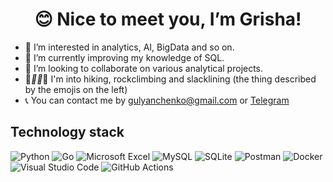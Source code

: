 <h1 align="center">😊 Nice to meet you, I’m Grisha! </h1>

- 👀 I’m interested in analytics, AI, BigData and so on.
- 📘 I’m currently improving my knowledge of SQL.
- 💫 I’m looking to collaborate on various analytical projects.
- 🌲___🚶‍♂️___🌳 I'm into hiking, rockclimbing and slacklining (the thing described by the emojis on the left)
- 📞 You can contact me by gulyanchenko@gmail.com or [Telegram](https://t.me/gri6ri)
## Technology stack
![Python](https://img.shields.io/badge/python-3670A0?style=for-the-badge&logo=python&logoColor=ffdd54) ![Go](https://img.shields.io/badge/go-%2300ADD8.svg?style=for-the-badge&logo=go&logoColor=white) ![Microsoft Excel](https://img.shields.io/badge/Microsoft_Excel-217346?style=for-the-badge&logo=microsoft-excel&logoColor=white) ![MySQL](https://img.shields.io/badge/mysql-4479A1.svg?style=for-the-badge&logo=mysql&logoColor=white) ![SQLite](https://img.shields.io/badge/sqlite-%2307405e.svg?style=for-the-badge&logo=sqlite&logoColor=white) ![Postman](https://img.shields.io/badge/Postman-FF6C37?style=for-the-badge&logo=postman&logoColor=white) ![Docker](https://img.shields.io/badge/docker-%230db7ed.svg?style=for-the-badge&logo=docker&logoColor=white) ![Visual Studio Code](https://img.shields.io/badge/Visual%20Studio%20Code-0078d7.svg?style=for-the-badge&logo=visual-studio-code&logoColor=white) ![GitHub Actions](https://img.shields.io/badge/github%20actions-%232671E5.svg?style=for-the-badge&logo=githubactions&logoColor=white)
<!---
gri6ri/gri6ri is a ✨ special ✨ repository because its `README.md` (this file) appears on your GitHub profile.
You can click the Preview link to take a look at your changes.
--->
